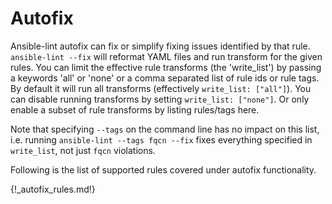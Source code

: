 # Autofix

Ansible-lint autofix can fix or simplify fixing issues identified by that rule. `ansible-lint --fix` will reformat YAML files and run transform for the given
rules. You can limit the effective rule transforms (the 'write_list') by passing
a keywords 'all' or 'none' or a comma separated list of rule ids or rule tags.
By default it will run all transforms (effectively `write_list: ["all"]`).
You can disable running transforms by setting `write_list: ["none"]`. Or only enable a subset of rule transforms by listing rules/tags here.

Note that specifying `--tags` on the command line has no impact on this list, i.e. running `ansible-lint --tags fqcn --fix` fixes everything specified in `write_list`, not just `fqcn` violations.

Following is the list of supported rules covered under autofix functionality.

{!_autofix_rules.md!}
